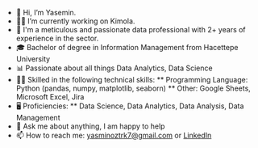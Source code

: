* 👋 Hi, I’m Yasemin.
* 👩‍💻 I’m currently working on Kimola.
* 👩 I'm a meticulous and passionate data professional with 2+ years of experience in the sector.
* 🎓 Bachelor of degree in Information Management from Hacettepe University
* 📊 Passionate about all things Data Analytics, Data Science
* 💪🏽 Skilled in the following technical skills:
** Programming Language: Python (pandas, numpy, matplotlib, seaborn)
** Other: Google Sheets, Microsoft Excel, Jira
* 🖥️ Proficiencies:
** Data Science, Data Analytics, Data Analysis, Data Management
* 💬 Ask me about anything, I am happy to help
* 📫 How to reach me: yasminoztrk7@gmail.com or  [LinkedIn](https://www.linkedin.com/in/yasminoztrk7/)

<!---
YaseminOzturkk/YaseminOzturkk is a ✨ special ✨ repository because its `README.md` (this file) appears on your GitHub profile.
You can click the Preview link to take a look at your changes.
--->

